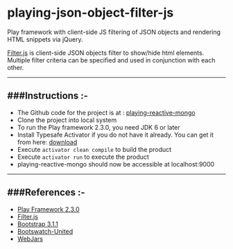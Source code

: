 playing-json-object-filter-js
=============================

Play framework with client-side JS filtering of JSON objects and rendering HTML snippets via jQuery.

[Filter.js](https://github.com/jiren/filter.js) is client-side JSON objects filter to show/hide html elements.
Multiple filter criteria can be specified and used in conjunction with each other.

-----------------------------------------------------------------------
###Instructions :-
-----------------------------------------------------------------------
* The Github code for the project is at : [playing-reactive-mongo](https://github.com/knoldus/playing-json-object-filter-js
)
* Clone the project into local system
* To run the Play framework 2.3.0, you need JDK 6 or later
* Install Typesafe Activator if you do not have it already. You can get it from here: [download](http://www.playframework.com/download)
* Execute `activator clean compile` to build the product
* Execute `activator run` to execute the product
* playing-reactive-mongo should now be accessible at localhost:9000

-----------------------------------------------------------------------
###References :-
-----------------------------------------------------------------------
* [Play Framework 2.3.0](http://www.playframework.com/)
* [Filter.js](https://github.com/jiren/filter.js)
* [Bootstrap 3.1.1](http://getbootstrap.com/css/)
* [Bootswatch-United](http://bootswatch.com/united/)
* [WebJars](http://www.webjars.org/)
